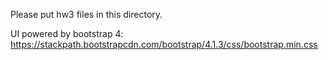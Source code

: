 Please put hw3 files in this directory.

UI powered by bootstrap 4:
https://stackpath.bootstrapcdn.com/bootstrap/4.1.3/css/bootstrap.min.css
